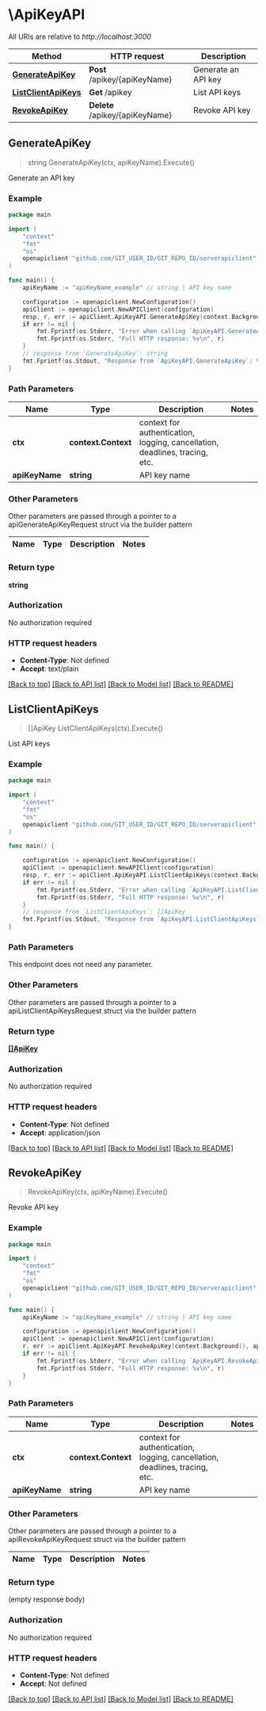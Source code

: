 # \ApiKeyAPI

All URIs are relative to *http://localhost:3000*

Method | HTTP request | Description
------------- | ------------- | -------------
[**GenerateApiKey**](ApiKeyAPI.md#GenerateApiKey) | **Post** /apikey/{apiKeyName} | Generate an API key
[**ListClientApiKeys**](ApiKeyAPI.md#ListClientApiKeys) | **Get** /apikey | List API keys
[**RevokeApiKey**](ApiKeyAPI.md#RevokeApiKey) | **Delete** /apikey/{apiKeyName} | Revoke API key



## GenerateApiKey

> string GenerateApiKey(ctx, apiKeyName).Execute()

Generate an API key



### Example

```go
package main

import (
	"context"
	"fmt"
	"os"
	openapiclient "github.com/GIT_USER_ID/GIT_REPO_ID/serverapiclient"
)

func main() {
	apiKeyName := "apiKeyName_example" // string | API key name

	configuration := openapiclient.NewConfiguration()
	apiClient := openapiclient.NewAPIClient(configuration)
	resp, r, err := apiClient.ApiKeyAPI.GenerateApiKey(context.Background(), apiKeyName).Execute()
	if err != nil {
		fmt.Fprintf(os.Stderr, "Error when calling `ApiKeyAPI.GenerateApiKey``: %v\n", err)
		fmt.Fprintf(os.Stderr, "Full HTTP response: %v\n", r)
	}
	// response from `GenerateApiKey`: string
	fmt.Fprintf(os.Stdout, "Response from `ApiKeyAPI.GenerateApiKey`: %v\n", resp)
}
```

### Path Parameters


Name | Type | Description  | Notes
------------- | ------------- | ------------- | -------------
**ctx** | **context.Context** | context for authentication, logging, cancellation, deadlines, tracing, etc.
**apiKeyName** | **string** | API key name | 

### Other Parameters

Other parameters are passed through a pointer to a apiGenerateApiKeyRequest struct via the builder pattern


Name | Type | Description  | Notes
------------- | ------------- | ------------- | -------------


### Return type

**string**

### Authorization

No authorization required

### HTTP request headers

- **Content-Type**: Not defined
- **Accept**: text/plain

[[Back to top]](#) [[Back to API list]](../README.md#documentation-for-api-endpoints)
[[Back to Model list]](../README.md#documentation-for-models)
[[Back to README]](../README.md)


## ListClientApiKeys

> []ApiKey ListClientApiKeys(ctx).Execute()

List API keys



### Example

```go
package main

import (
	"context"
	"fmt"
	"os"
	openapiclient "github.com/GIT_USER_ID/GIT_REPO_ID/serverapiclient"
)

func main() {

	configuration := openapiclient.NewConfiguration()
	apiClient := openapiclient.NewAPIClient(configuration)
	resp, r, err := apiClient.ApiKeyAPI.ListClientApiKeys(context.Background()).Execute()
	if err != nil {
		fmt.Fprintf(os.Stderr, "Error when calling `ApiKeyAPI.ListClientApiKeys``: %v\n", err)
		fmt.Fprintf(os.Stderr, "Full HTTP response: %v\n", r)
	}
	// response from `ListClientApiKeys`: []ApiKey
	fmt.Fprintf(os.Stdout, "Response from `ApiKeyAPI.ListClientApiKeys`: %v\n", resp)
}
```

### Path Parameters

This endpoint does not need any parameter.

### Other Parameters

Other parameters are passed through a pointer to a apiListClientApiKeysRequest struct via the builder pattern


### Return type

[**[]ApiKey**](ApiKey.md)

### Authorization

No authorization required

### HTTP request headers

- **Content-Type**: Not defined
- **Accept**: application/json

[[Back to top]](#) [[Back to API list]](../README.md#documentation-for-api-endpoints)
[[Back to Model list]](../README.md#documentation-for-models)
[[Back to README]](../README.md)


## RevokeApiKey

> RevokeApiKey(ctx, apiKeyName).Execute()

Revoke API key



### Example

```go
package main

import (
	"context"
	"fmt"
	"os"
	openapiclient "github.com/GIT_USER_ID/GIT_REPO_ID/serverapiclient"
)

func main() {
	apiKeyName := "apiKeyName_example" // string | API key name

	configuration := openapiclient.NewConfiguration()
	apiClient := openapiclient.NewAPIClient(configuration)
	r, err := apiClient.ApiKeyAPI.RevokeApiKey(context.Background(), apiKeyName).Execute()
	if err != nil {
		fmt.Fprintf(os.Stderr, "Error when calling `ApiKeyAPI.RevokeApiKey``: %v\n", err)
		fmt.Fprintf(os.Stderr, "Full HTTP response: %v\n", r)
	}
}
```

### Path Parameters


Name | Type | Description  | Notes
------------- | ------------- | ------------- | -------------
**ctx** | **context.Context** | context for authentication, logging, cancellation, deadlines, tracing, etc.
**apiKeyName** | **string** | API key name | 

### Other Parameters

Other parameters are passed through a pointer to a apiRevokeApiKeyRequest struct via the builder pattern


Name | Type | Description  | Notes
------------- | ------------- | ------------- | -------------


### Return type

 (empty response body)

### Authorization

No authorization required

### HTTP request headers

- **Content-Type**: Not defined
- **Accept**: Not defined

[[Back to top]](#) [[Back to API list]](../README.md#documentation-for-api-endpoints)
[[Back to Model list]](../README.md#documentation-for-models)
[[Back to README]](../README.md)

